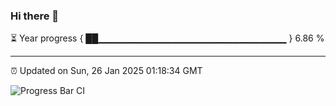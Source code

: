 ### Hi there 👋

⏳ Year progress { ██▁▁▁▁▁▁▁▁▁▁▁▁▁▁▁▁▁▁▁▁▁▁▁▁▁▁▁▁ } 6.86 %

---

⏰ Updated on Sun, 26 Jan 2025 01:18:34 GMT

![Progress Bar CI](https://github.com/liununu/liununu/workflows/Progress%20Bar%20CI/badge.svg)
